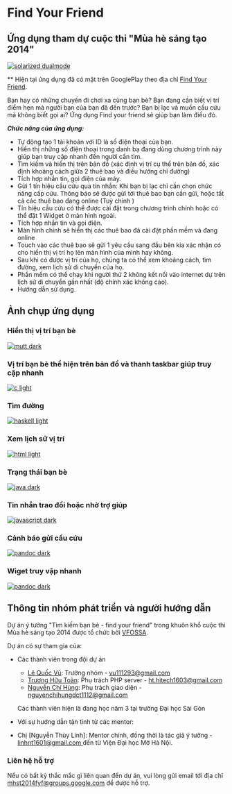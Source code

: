 
Find Your Friend
=========

## Ứng dụng tham dự cuộc thi "Mùa hè sáng tạo 2014"

[![solarized dualmode](https://raw.githubusercontent.com/vu111293/findyourfriend/master/screenshot/logo.png)](#features)


** Hiện tại ứng dụng đã có mặt trên GooglePlay theo địa chỉ [Find Your Friend](https://play.google.com/store/apps/details?id=com.sgu.findyourfriend).

Bạn hay có những chuyến đi chơi xa cùng bạn bè? Bạn đang cần biết vị trí điểm hẹn mà
người bạn của bạn đã đến trước? Bạn bị lạc và muồn cầu cứu mà không biết gọi ai? Ứng dụng
Find your friend sẽ giúp bạn làm điều đó.



***Chức năng của ứng dụng:***
* Tự động tạo 1 tài khoản với ID là số điện thoại của bạn.
* Hiển thị những số điện thoại trong danh bạ đang dùng chương trình này giúp bạn truy cập
nhanh đến người cần tìm.
* Tìm kiếm và hiển thị trên bản đồ (xác định vị trí cụ thể trên bản đồ, xác định khoảng cách
giữa 2 thuê bao và điều hướng chỉ đường)
* Tích hợp nhắn tin, gọi điện của máy.
* Gửi 1 tín hiệu cầu cứu qua tin nhắn: Khi bạn bị lạc chỉ cần chọn chức năng cấp cứu. Thông
báo sẽ được gửi tới thuê bao bạn cần gửi, hoặc tất cả các thuê bao đang online (Tuỳ chỉnh )
* Tín hiệu cầu cứu có thể được cài đặt trong chương trình chính hoặc có thể đặt 1 Widget ở
màn hình ngoài.
* Tích hợp nhắn tin và gọi điện.
* Màn hình chính sẽ hiển thị các thuê bao đã cài đặt phần mềm và đang online
* Touch vào các thuê bao sẽ gửi 1 yêu cầu sang đầu bên kia xác nhận có cho hiển thị vị trí họ
lên màn hình của mình hay không.
* Sau khi có được vị trí của họ, chúng ta có thể xem khoảng cách, tìm đường, xem lịch sử di
chuyển của họ.
* Phần mềm có thế chạy khi người thứ 2 không kết nối vào internet dự trên lịch sử di chuyển
gần nhất (độ chính xác không cao).
* Hướng dẫn sử dụng.



Ảnh chụp ứng dụng
-----------

### Hiển thị vị trí bạn bè

[![mutt dark](https://raw.githubusercontent.com/vu111293/findyourfriend/master/screenshot/Screenshot_2014-09-27-21-49-36.png)](https://github.com/altercation/solarized/raw/master/img/screen-mutt-dark.png)

### Vị trí bạn bè thể hiện trên bản đồ và thanh taskbar giúp truy cập nhanh

[![c light](https://raw.githubusercontent.com/vu111293/findyourfriend/master/screenshot/Screenshot_2014-09-27-21-50-57.png)](https://github.com/altercation/solarized/raw/master/img/screen-c-light.png)

### Tìm đường

[![haskell light](https://raw.githubusercontent.com/vu111293/findyourfriend/master/screenshot/Screenshot_2014-09-27-21-52-19.png)](https://github.com/altercation/solarized/raw/master/img/screen-haskell-light.png)

### Xem lịch sử vị trí

[![html light](https://raw.githubusercontent.com/vu111293/findyourfriend/master/screenshot/Screenshot_2014-09-27-21-51-51.png)](https://github.com/altercation/solarized/raw/master/img/screen-html-light.png)

### Trạng thái bạn bè

[![java dark](https://raw.githubusercontent.com/vu111293/findyourfriend/master/screenshot/Screenshot_2014-09-27-21-56-23.png)](https://github.com/altercation/solarized/raw/master/img/screen-java-dark.png)

### Tin nhắn trao đổi hoặc nhờ trợ giúp

[![javascript dark](https://raw.githubusercontent.com/vu111293/findyourfriend/master/screenshot/Screenshot_2014-09-27-21-56-07.png)](https://github.com/altercation/solarized/raw/master/img/screen-javascript-dark.png)

### Cảnh báo gửi cầu cứu

[![pandoc dark](https://raw.githubusercontent.com/vu111293/findyourfriend/master/screenshot/Screenshot_2014-09-27-21-52-39.png)](https://github.com/altercation/solarized/raw/master/img/screen-pandoc-dark.png)


### Wiget truy vập nhanh

[![pandoc dark](https://raw.githubusercontent.com/vu111293/findyourfriend/master/screenshot/Screenshot_2014-09-23-00-00-35.png)](https://github.com/altercation/solarized/raw/master/img/screen-pandoc-dark.png)


Thông tin nhóm phát triển và người hướng dẫn
-------------------

Dự án ý tưởng "Tìm kiếm bạn bè - find your friend"
trong khuôn khổ cuộc thi Mùa hè sáng tạo 2014 được tổ chức bởi [VFOSSA](http://vfossa.vn/vi/).

Dự án có sự tham gia của:
- Các thành viên trong đội dự án
  + [Lê Quốc Vũ](0979742138): Trưởng nhóm - [vu111293@gmail.com](mailto:vu111293@gmail.com)
  + [Trương Hữu Toàn](01678241220): Phụ trách PHP server - [ht.hitech1603@gmail.com](mailto:ht.hitech1603@gmail.com)
  + [Nguyễn Chí Hùng](0904001021): Phụ trách giao diện - [nguyenchihungdct1112@gmail.com](mailto:nguyenchihungdct1112@gmail.com)
  

  Các thành viên hiện là đang học năm 3 tại trường Đại học Sài Gòn
 - Với sự hướng dẫn tận tình từ các mentor:
  + Chị [Nguyễn Thùy Linh]: Mentor chính, đồng thời là tác giả ý tưởng - [linhnt1601@gmail.com ](mailto:linhnt1601@gmail.com ) đến từ Viện Đại học Mở Hà Nội.
  
### Liên hệ hỗ trợ
Nếu có bất kỳ thắc mắc gì liên quan đến dự án, vui lòng gửi email tới địa chỉ [mhst2014fyf@groups.google.com](mailto:mhst2014fyf@groups.google.com) để được hỗ trợ.


